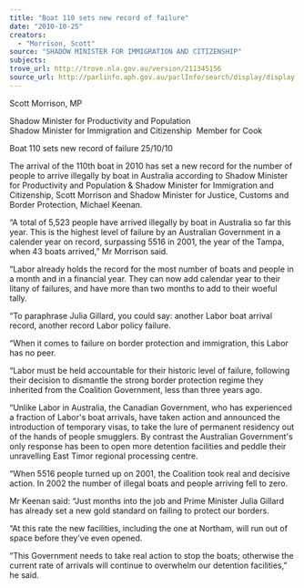 ```yaml
---
title: "Boat 110 sets new record of failure"
date: "2010-10-25"
creators:
  - "Morrison, Scott"
source: "SHADOW MINISTER FOR IMMIGRATION AND CITIZENSHIP"
subjects:
trove_url: http://trove.nla.gov.au/version/211345156
source_url: http://parlinfo.aph.gov.au/parlInfo/search/display/display.w3p;query=Id%3A%22media/pressrel/312492%22
---
```


 Scott Morrison, MP 

 Shadow Minister for Productivity and Population  Shadow Minister for Immigration and Citizenship  Member for Cook   

 Boat 110 sets new record of failure   25/10/10  

 The arrival of the 110th boat in 2010 has set a new record for the number of people to  arrive illegally by boat in Australia according to Shadow Minister for Productivity  and Population & Shadow Minister for Immigration and Citizenship, Scott Morrison  and Shadow Minister for Justice, Customs and Border Protection, Michael Keenan. 

 “A total of 5,523 people have arrived illegally by boat in Australia so far this year.  This is the highest level of failure by an Australian Government in a calender year on  record, surpassing 5516 in 2001, the year of the Tampa, when 43 boats arrived,” Mr  Morrison said. 

 “Labor already holds the record for the most number of boats and people in a month  and in a financial year. They can now add calendar year to their litany of failures, and  have more than two months to add to their woeful tally. 

 “To paraphrase Julia Gillard, you could say: another Labor boat arrival record,  another record Labor policy failure. 

 “When it comes to failure on border protection and immigration, this Labor has no  peer.  

 “Labor must be held accountable for their historic level of failure, following their  decision to dismantle the strong border protection regime they inherited from the  Coalition Government, less than three years ago.  

 “Unlike Labor in Australia, the Canadian Government, who has experienced a  fraction of Labor's boat arrivals, have taken action and announced the introduction of  temporary visas, to take the lure of permanent residency out of the hands of people  smugglers. By contrast the Australian Government's only response has been to open  more detention facilities and peddle their unravelling East Timor regional processing  centre. 

 “When 5516 people turned up on 2001, the Coalition took real and decisive action. In  2002 the number of illegal boats and people arriving fell to zero.  

 Mr Keenan said: “Just months into the job and Prime Minister Julia Gillard has  already set a new gold standard on failing to protect our borders. 

 “At this rate the new facilities, including the one at Northam, will run out of space  before they’ve even opened.  

 “This Government needs to take real action to stop the boats; otherwise the current  rate of arrivals will continue to overwhelm our detention facilities,” he said. 

  

